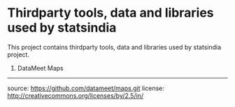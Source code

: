 Thirdparty tools, data and libraries used by statsindia
=======================================================

This project contains thirdparty tools, data and libraries used by statsindia
project.

1. DataMeet Maps
----------------

source: https://github.com/datameet/maps.git
license: http://creativecommons.org/licenses/by/2.5/in/
